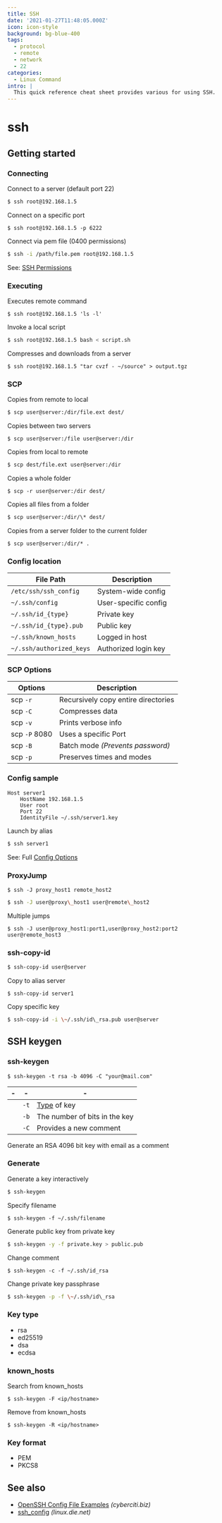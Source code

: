 ```yaml
---
title: SSH
date: '2021-01-27T11:48:05.000Z'
icon: icon-style
background: bg-blue-400
tags:
  - protocol
  - remote
  - network
  - 22
categories:
  - Linux Command
intro: |
  This quick reference cheat sheet provides various for using SSH.
---
```


# ssh

## Getting started

### Connecting

Connect to a server (default port 22)

```bash
$ ssh root@192.168.1.5
```

Connect on a specific port

```shell
$ ssh root@192.168.1.5 -p 6222
```

Connect via pem file (0400 permissions)

```bash
$ ssh -i /path/file.pem root@192.168.1.5
```

See: [SSH Permissions](chmod/#ssh-permissions)

### Executing

Executes remote command

```shell
$ ssh root@192.168.1.5 'ls -l'
```

Invoke a local script

```bash
$ ssh root@192.168.1.5 bash < script.sh
```

Compresses and downloads from a server

```shell
$ ssh root@192.168.1.5 "tar cvzf - ~/source" > output.tgz
```

### SCP

Copies from remote to local

```bash
$ scp user@server:/dir/file.ext dest/
```

Copies between two servers

```shell
$ scp user@server:/file user@server:/dir
```

Copies from local to remote

```bash
$ scp dest/file.ext user@server:/dir
```

Copies a whole folder

```shell
$ scp -r user@server:/dir dest/
```

Copies all files from a folder

```bash
$ scp user@server:/dir/\* dest/
```

Copies from a server folder to the current folder

```shell
$ scp user@server:/dir/* .
```

### Config location

| File Path                | Description          |
| ------------------------ | -------------------- |
| `/etc/ssh/ssh_config`    | System-wide config   |
| `~/.ssh/config`          | User-specific config |
| `~/.ssh/id_{type}`       | Private key          |
| `~/.ssh/id_{type}.pub`   | Public key           |
| `~/.ssh/known_hosts`     | Logged in host       |
| `~/.ssh/authorized_keys` | Authorized login key |

### SCP Options

| Options       | Description                         |
| ------------- | ----------------------------------- |
| scp `-r`      | Recursively copy entire directories |
| scp `-C`      | Compresses data                     |
| scp `-v`      | Prints verbose info                 |
| scp `-P` 8080 | Uses a specific Port                |
| scp `-B`      | Batch mode _(Prevents password)_    |
| scp `-p`      | Preserves times and modes           |

### Config sample

```
Host server1 
    HostName 192.168.1.5
    User root
    Port 22
    IdentityFile ~/.ssh/server1.key
```

Launch by alias

```bash
$ ssh server1
```

See: Full [Config Options](https://linux.die.net/man/5/ssh\_config)

### ProxyJump

```shell
$ ssh -J proxy_host1 remote_host2
```

```bash
$ ssh -J user@proxy\_host1 user@remote\_host2
```

Multiple jumps

```shell
$ ssh -J user@proxy_host1:port1,user@proxy_host2:port2 user@remote_host3
```

### ssh-copy-id

```bash
$ ssh-copy-id user@server
```

Copy to alias server

```shell
$ ssh-copy-id server1
```

Copy specific key

```bash
$ ssh-copy-id -i \~/.ssh/id\_rsa.pub user@server
```

## SSH keygen

### ssh-keygen

```shell
$ ssh-keygen -t rsa -b 4096 -C "your@mail.com"
```

| - | -    | -                              |
| - | ---- | ------------------------------ |
|   | `-t` | [Type](ssh.md#key-type) of key |
|   | `-b` | The number of bits in the key  |
|   | `-C` | Provides a new comment         |

Generate an RSA 4096 bit key with email as a comment

### Generate

Generate a key interactively

```bash
$ ssh-keygen
```

Specify filename

```shell
$ ssh-keygen -f ~/.ssh/filename
```

Generate public key from private key

```bash
$ ssh-keygen -y -f private.key > public.pub
```

Change comment

```shell
$ ssh-keygen -c -f ~/.ssh/id_rsa
```

Change private key passphrase

```bash
$ ssh-keygen -p -f \~/.ssh/id\_rsa
```

### Key type

* rsa
* ed25519
* dsa
* ecdsa

### known\_hosts

Search from known\_hosts

```shell
$ ssh-keygen -F <ip/hostname>
```

Remove from known\_hosts

```shell
$ ssh-keygen -R <ip/hostname>
```

### Key format

* PEM
* PKCS8

## See also

* [OpenSSH Config File Examples](https://www.cyberciti.biz/faq/create-ssh-config-file-on-linux-unix/) _(cyberciti.biz)_
* [ssh\_config](https://linux.die.net/man/5/ssh\_config) _(linux.die.net)_
